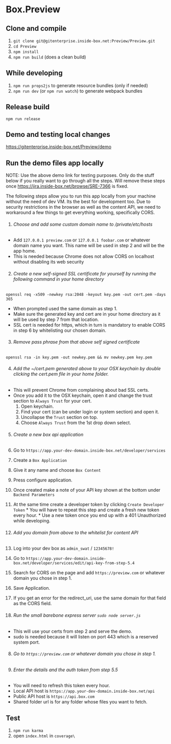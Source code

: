 Box.Preview
============

Clone and compile
-----------------
1. `git clone git@gitenterprise.inside-box.net:Preview/Preview.git`
2. `cd Preview`
3. `npm install`
4. `npm run build` (does a clean build)


While developing
----------------
1. `npm run props2js` to generate resource bundles (only if needed)
2. `npm run dev` (or `npm run watch`) to generate webpack bundles


Release build
--------------
`npm run release`


Demo and testing local changes
------------------------------
https://gitenterprise.inside-box.net/Preview/demo


Run the demo files app locally
------------------------------
NOTE: Use the above demo link for testing purposes. Only do the stuff below if you really want to go through all the steps. Will remove these steps once https://jira.inside-box.net/browse/SRE-7366 is fixed.

The following steps allow you to run this app locally from your machine without the need of dev VM. Its the best for development too. Due to security restrictions in the browser as well as the content API, we need to workaround a few things to get everything working, specifically CORS.

1. ###### Choose and add some custom domain name to /private/etc/hosts
  * Add `127.0.0.1 preview.com` or `127.0.0.1 foobar.com` or whatever domain name you want. This name will be used in step 2 and will be the app home.
  * This is needed because Chrome does not allow CORS on localhost without disabling its web security

2. ###### Create a new self-signed SSL certificate for yourself by running the following command in your home directory
`openssl req -x509 -newkey rsa:2048 -keyout key.pem -out cert.pem -days 365`
  * When prompted used the same domain as step 1.
  * Make sure the generated key and cert are in your home directory as it will be used by step 7 from that location.
  * SSL cert is needed for https, which in turn is mandatory to enable CORS in step 6 by whitelisting our chosen domain.

3. ###### Remove pass phrase from that above self signed certificate
`openssl rsa -in key.pem -out newkey.pem && mv newkey.pem key.pem`

4. ###### Add the ~/cert.pem generated above to your OSX keychain by double clicking the cert.pem file in your home folder.
  * This will prevent Chrome from complaining about bad SSL certs.
  * Once you add it to the OSX keychain, open it and change the trust section to `Always Trust` for your cert.
    1. Open keychain.
    2. Find your cert (can be under login or system section) and open it.
    3. Uncollapse the `Trust` section on top.
    4. Choose `Always Trust` from the 1st drop down select.

5. ###### Create a new box api application
  1. Go to `https://app.your-dev-domain.inside-box.net/developer/services`
  2. Create a `Box Application`
  3. Give it any name and choose `Box Content`
  4. Press configure application.
  5. Once created make a note of your API key shown at the bottom under `Backend Parameters`
  6. At the same time create a developer token by clicking `Create Developer Token`
    * You will have to repeat this step and create a fresh new token every hour.
    * Use a new token once you end up with a 401 Unauthorized while developing.

6. ###### Add you domain from above to the whitelist for content API
  1. Log into your dev box as `admin_swat` / `12345678!`
  2. Go to `https://app.your-dev-domain.inside-box.net/developer/services/edit/api-key-from-step-5.4`
  3. Search for CORS on the page and add `https://preview.com` or whatever domain you chose in step 1.
  4. Save Application.
  5. If you get an error for the redirect_uri, use the same domain for that field as the CORS field.

7. ###### Run the small barebone express server `sudo node server.js`
  * This will use your certs from step 2 and serve the demo.
  * sudo is needed because it will listen on port 443 which is a reserved system port.

8. ###### Go to `https://preview.com` or whatever domain you chose in step 1.

9. ###### Enter the details and the auth token from step 5.5
  * You will need to refresh this token every hour.
  * Local API host is `https://app.your-dev-domain.inside-box.net/api`
  * Public API host is `https://api.box.com`
  * Shared folder url is for any folder whose files you want to fetch.


Test
----

1. `npm run karma`
2. open `index.html` in `coverage\`
